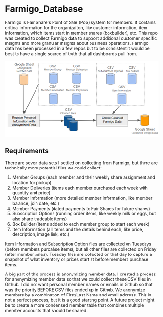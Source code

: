 # Farmigo_Database
Farmigo is Fair Share's Point of Sale (PoS) system for members. It contains critical information for the organizaiton, like customer information, item information, which items start in member shares (boxbuilder), etc. This repo was created to collect Farmigo data to support additional customer specific insights and more granular insights about business operations. Farmigo data has been processed in a few repos but to be consistent it would be best to have a single source of truth that all dashboards pull from. 

![alt text](process_image.png "Stepped Process for Frrmigo Data Process")

## Requirements

There are seven data sets I settled on collecting from Farmigo, but there are technically more potential files we could collect:
1. Member Groups (each member and their weekly share assignment and location for pickup)
2. Member Deliveries (items each member purchased each week with quantity and price)
3. Member Information (more detailed member information, like member balance, join date, etc.)
4. Member Payments (dated payments to Fair Shares for future shares)
5. Subscription Options (running order items, like weekly milk or eggs, but also share tradeable items)
6. Box Builder (items added to each member group to start each week)
7. Item Information (all items and the details behind each, like price, description, image link, etc.)

Item Information and Subscription Option files are collected on Tuesdays (before members purcahse items), but all other files are collected on Friday (after member sales). Tuesday files are collected on that day to capture a snapshot of what inventory or prices start at before members purchase items.

A big part of this process is anonymizing member data. I created a process for anonymizing member data so that we could collect these CSV files in Github. I did not want personal member names or emails in Github so that was the priority BEFORE CSV files ended up in Github. We anonymize members by a combination of First/Last Name and email address. This is not a perfect process, but it is a good starting point. A future project might be to create a more condensed member table that combines multiple member accounts that should be shared. 
